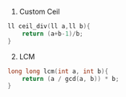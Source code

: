 1. Custom Ceil
```cpp
ll ceil_div(ll a,ll b){
    return (a+b-1)/b;
}
```
2. LCM
```cpp
long long lcm(int a, int b){
    return (a / gcd(a, b)) * b;
}
```
